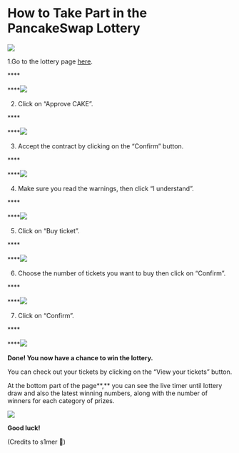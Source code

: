 # How to Take Part in the PancakeSwap Lottery



![](https://cdn-images-1.medium.com/max/1600/0*b4-TEKDOtSCZHyfw)

1.Go to the lottery page [here](https://pancakeswap.finance/lottery).

\*\*\*\*

\*\*\*\*![](https://cdn-images-1.medium.com/max/1600/0*_n8Quc3fIRa-nwM4)

2. Click on “Approve CAKE”.

\*\*\*\*

\*\*\*\*![](https://cdn-images-1.medium.com/max/1600/0*5C1QLe-mLhYmzHoF)

3. Accept the contract by clicking on the “Confirm” button.

\*\*\*\*

\*\*\*\*![](https://cdn-images-1.medium.com/max/1600/0*oicCuUmkabnE2M2j)

4. Make sure you read the warnings, then click “I understand”.

\*\*\*\*

\*\*\*\*![](https://cdn-images-1.medium.com/max/1600/0*DGFLRtuxnlUHAxNQ)

5. Click on “Buy ticket”.

\*\*\*\*

\*\*\*\*![](https://cdn-images-1.medium.com/max/1600/0*e40UkZFR6cmwz--v)

6. Choose the number of tickets you want to buy then click on “Confirm”.

\*\*\*\*

\*\*\*\*![](https://cdn-images-1.medium.com/max/1600/0*jOj1wwqdTg7cDfga)

7. Click on “Confirm”.

\*\*\*\*

\*\*\*\*![](https://cdn-images-1.medium.com/max/1600/0*aJeuQYTL6hKWINWj)

**Done! You now have a chance to win the lottery.**

You can check out your tickets by clicking on the “View your tickets” button.

At the bottom part of the page**,** you can see the live timer until lottery draw and also the latest winning numbers, along with the number of winners for each category of prizes.



![](https://cdn-images-1.medium.com/max/1600/0*NchzW-VUKXm-Z6Oc)

**Good luck!**

\(Credits to s1mer 🤖\)

